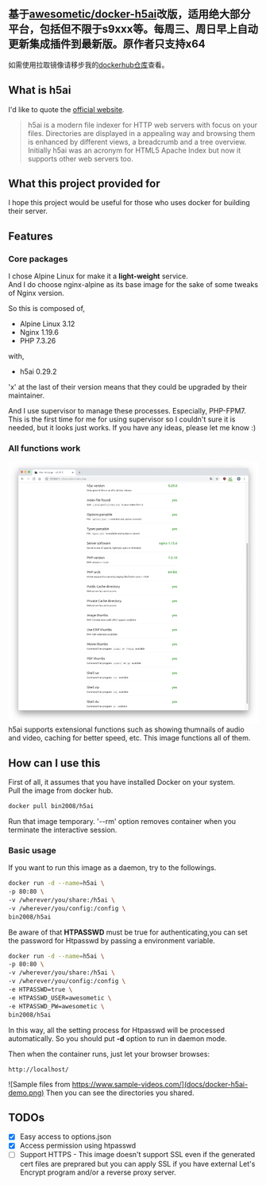 ## 基于[awesometic/docker-h5ai](https://github.com/awesometic/docker-h5ai)改版，适用绝大部分平台，包括但不限于s9xxx等。每周三、周日早上自动更新集成插件到最新版。原作者只支持x64       
如需使用拉取镜像请移步我的[dockerhub仓库](https://hub.docker.com/repository/docker/bin20088/h5ai)查看。    

## What is h5ai

I'd like to quote the [official website](https://larsjung.de/h5ai/).  
> h5ai is a modern file indexer for HTTP web servers with focus on your files. Directories are displayed in a appealing way and browsing them is enhanced by different views, a breadcrumb and a tree overview. Initially h5ai was an acronym for HTML5 Apache Index but now it supports other web servers too.

## What this project provided for

I hope this project would be useful for those who uses docker for building their server.  

## Features

### Core packages

I chose Alpine Linux for make it a **light-weight** service.  
And I do choose nginx-alpine as its base image for the sake of some tweaks of Nginx version.  

So this is composed of,

* Alpine Linux 3.12
* Nginx 1.19.6
* PHP 7.3.26

with,

* h5ai 0.29.2

'x' at the last of their version means that they could be upgraded by their maintainer.  

And I use supervisor to manage these processes. Especially, PHP-FPM7.  
This is the first time for me for using supervisor so I couldn't sure it is needed, but it looks just works. If you have any ideas, please let me know :)  

### All functions work

![all functions work](docs/docker-h5ai-functions.png)
h5ai supports extensional functions such as showing thumnails of audio and video, caching for better speed, etc. This image functions all of them.

## How can I use this

First of all, it assumes that you have installed Docker on your system.  
Pull the image from docker hub.

```bash
docker pull bin2008/h5ai
```

Run that image temporary. '--rm' option removes container when you terminate the interactive session.

### Basic usage

If you want to run this image as a daemon, try to the followings.

```bash
docker run -d --name=h5ai \
-p 80:80 \
-v /wherever/you/share:/h5ai \
-v /wherever/you/config:/config \
bin2008/h5ai
```

Be aware of that **HTPASSWD** must be true for authenticating,you can set the password for Htpasswd by passing a environment variable.

```bash
docker run -d --name=h5ai \
-p 80:80 \
-v /wherever/you/share:/h5ai \
-v /wherever/you/config:/config \
-e HTPASSWD=true \
-e HTPASSWD_USER=awesometic \
-e HTPASSWD_PW=awesometic \
bin2008/h5ai
```

In this way, all the setting process for Htpasswd will be processed automatically. So you should put **-d** option to run in daemon mode.

Then when the container runs, just let your browser browses:

``` http
http://localhost/
```

![Sample files from https://www.sample-videos.com/](docs/docker-h5ai-demo.png)
Then you can see the directories you shared.

## TODOs

* [x] Easy access to options.json
* [x] Access permission using htpasswd
* [ ] Support HTTPS - This image doesn't support SSL even if the generated cert files are preprared but you can apply SSL if you have external Let's Encrypt program and/or a reverse proxy server.
